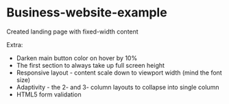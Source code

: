 # Business-website-example

Created landing page with fixed-width content

  Extra:

* Darken main button color on hover by 10%
* The first section to always take up full screen height
* Responsive layout - content scale down to viewport width
(mind the font size)
* Adaptivity - the 2- and 3- column layouts to collapse into
single column
* HTML5 form validation
